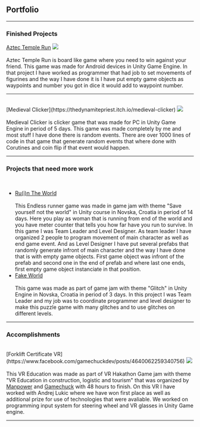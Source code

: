 ## Portfolio

---

### Finished Projects 

[Aztec Temple Run](https://play.google.com/store/apps/details?id=com.PISMOInkubator.AzteTempleRun)
<img src="https://play-lh.googleusercontent.com/wXR6NdrvJY1szZFkE9bn1vt16G6rgKgDIU14gOGAxM_2YnSpTZbIEir_aYjJcP97MCuG=w1536-h722-rw"/>
<br><br>
Aztec Temple Run is board like game where you need to win against your friend.
This game was made for Android devices in Unity Game Engine.
In that project I have worked as programmer that had job to set movements of figurines and the way I have done it is I have put empty game objects as waypoints and number you got in dice it would add to waypoint number.
<br>

----------------

<br>
[Medieval Clicker](https://thedynamitepriest.itch.io/medieval-clicker)
<img src="https://img.itch.zone/aW1nLzU2MTA4NDIuanBn/original/iycZaK.jpg"/>
<br><br>
Medieval Clicker is clicker game that was made for PC in Unity Game Engine in period of 5 days.
This game was made completely by me and most stuff I have done there is random events.
There are over 1000 lines of code in that game that generate random events that where done with Corutines and coin flip if that event would happen.
<br>

---------------

### Projects that need more work
<br>

- [Ru(i)n The World](https://thedynamitepriest.itch.io/ruin-the-world)
 <br><br>
 This Endless runner game was made in game jam with theme "Save yourself not the world" in Unity course in Novska, Croatia in period of 14 days.
 Here you play as woman that is running from end of the world and you have meter counter that tells you how far have you run to survive.
 In this game I was Team Leader and Level Designer.
 As team leader I have organized 2 people to program movement of main character as well as end game event.
 And as Level Designer I have put several prefabs that randomly generate infront of main character and the way I have done that is with empty game objects. 
 First game object was infront of the prefab and second one in the end of prefab and where last one ends, first empty game object instanciate in that position.<br>
- [Fake World](https://thedynamitepriest.itch.io/fake-world)
 <br><br>
 This game was made as part of game jam with theme "Glitch" in Unity Engine in Novska, Croatia in period of 3 days.
 In this project I was Team Leader and my job was to coordinate programmer and level designer to make this puzzle game with many glitches and to use glitches on different    levels.<br>

---

### Accomplishments

<br>
[Forklift Certificate VR](https://www.facebook.com/gamechuckdev/posts/4640062259340756)
<img src="https://scontent-muc2-1.xx.fbcdn.net/v/t1.6435-9/202407143_4640067209340261_7310909569210768718_n.jpg?_nc_cat=107&ccb=1-3&_nc_sid=730e14&_nc_eui2=AeE8RTSMnubWDao0jwTdbqWTRoe5mtLm8qZGh7ma0ubyprGg9nAwGXW_WzNX6ifgV3M&_nc_ohc=Wl5x4O3vhvEAX-BbFb9&_nc_ht=scontent-muc2-1.xx&oh=b787519611b7f57ece7585198855634a&oe=60DEF817"/>
<br><br>
This VR Education was made as part of VR Hakathon Game jam with theme "VR Education in construction, logistic and tourism" that was organized by <a href="
https://manpower.hr/news/new-post-1623069771">Manpower</a> and <a href="https://game-chuck.com/">Gamechuck</a> with 48 hours to finish.
On this VR I have worked with Andrej Lukic where we have won first place as well as additional prize for use of technologies that were avaliable.
We worked on programming input system for steering wheel and VR glasses in Unity Game engine.

---

